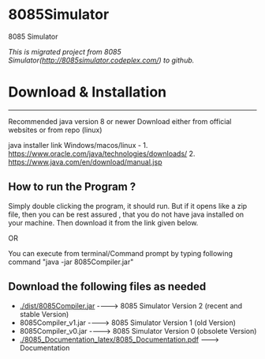 # 8085Simulator
8085 Simulator 

*This is migrated project from 8085 Simulator(http://8085simulator.codeplex.com/) to github.*

# Download & Installation 
-----------------------
Recommended java version 8 or newer
Download either from official websites or from repo (linux)

java installer link Windows/macos/linux - 1. https://www.oracle.com/java/technologies/downloads/
                                          2. https://www.java.com/en/download/manual.jsp



How to run the Program ?
------------------------
Simply double clicking the program, it should run. 
But if it opens like a zip file, then you can be rest assured , that you do not have java installed on your machine.
Then download it from the link given below.

OR

You can execute from terminal/Command prompt by typing following command "java -jar 8085Compiler.jar"


Download the following files as needed
--------------------------------------
* [./dist/8085Compiler.jar](https://github.com/jm61288/8085Simulator/raw/master/dist/8085Compiler.jar) ----> 8085 Simulator Version 2 (recent and stable Version)
* 8085Compiler_v1.jar  ----> 8085 Simulator Version 1 (old Version)
* 8085Compiler_v0.jar  ----> 8085 Simulator Version 0 (obsolete Version)
* [./8085_Documentation_latex/8085_Documentation.pdf](https://github.com/jm61288/8085Simulator/raw/master/8085_Documentation_latex/8085_Documentation.pdf) ---> Documentation
